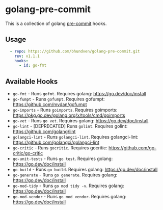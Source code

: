 # golang-pre-commit

This is a collection of golang [pre-commit](http://pre-commit.com/) hooks.
## Usage

```yaml
  - repo: https://github.com/bhundven/golang-pre-commit.git
    rev: v1.1.1
    hooks:
      - id: go-fmt
```

## Available Hooks

* `go-fmt` - Runs `gofmt`. Requires golang: https://go.dev/doc/install
* `go-fumpt` - Runs `gofumpt`. Requires gofumpt: https://github.com/mvdan/gofumpt
* `go-imports` - Runs `goimports`. Requires goimports: https://pkg.go.dev/golang.org/x/tools/cmd/goimports
* `go-vet` - Runs `go vet`. Requires golang: https://go.dev/doc/install
* `go-lint` - [DEPRECATED] Runs `golint`. Requires golint: https://github.com/golang/lint
* `golangci-lint` - Runs `golangci-lint`. Requires golangci-lint: https://github.com/golangci/golangci-lint
* `go-critic` - Runs `gocritic`. Requires gocritic: https://github.com/go-critic/go-critic
* `go-unit-tests` - Runs `go test`. Requires golang: https://go.dev/doc/install
* `go-build` - Runs `go build`. Requires golang: https://go.dev/doc/install
* `go-generate` - Runs `go generate`. Requires golang: https://go.dev/doc/install
* `go-mod-tidy` - Runs `go mod tidy -v`. Requires golang: https://go.dev/doc/install
* `go-mod-vendor` - Runs `go mod vendor`. Requires golang: https://go.dev/doc/install
